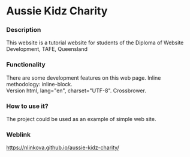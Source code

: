 # Aussie Kidz Charity

### Description
This website is a tutorial website for students of the Diploma of Website Development, TAFE, Queensland

### Functionality
There are some development features on this web page. Inline methodology: inline-block. 
<br>Version html, lang="en", charset="UTF-8". Crossbrower.

### How to use it?
The project could be used as an example of simple web site. 

### Weblink
https://nlinkova.github.io/aussie-kidz-charity/


